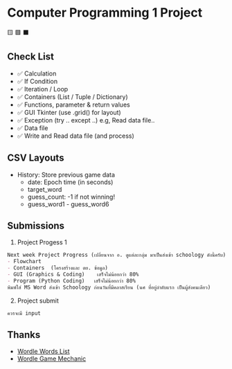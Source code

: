 # Computer Programming 1 Project

🟨 🟩 ⬛

## Check List

- ✅ Calculation
- ✅ If Condition
- ✅ Iteration / Loop
- ✅ Containers (List / Tuple / Dictionary)
- ✅ Functions, parameter & return values
- ✅  GUI Tkinter (use .grid() for layout)
- ✅ Exception (try .. except ..) e.g, Read data file..
- ✅ Data file
- ✅ Write and Read data file (and process)

## CSV Layouts

- History: Store previous game data
  - date: Epoch time (in seconds)
  - target_word
  - guess_count: -1 if not winning!
  - guess_word1 - guess_word6

## Submissions

1. Project Progess 1

```md
Next week Project Progress (เปลี่ยนจาก อ. ดูแต่ละกลุ่ม มาเป็นส่งเข้า schoology ดังนี้ครับ)
- Flowchart
- Containers  (โครงสร้างและ ตย. ข้อมูล)
- GUI (Graphics & Coding)    เสร็จไม่น้อยกว่า 80%
- Program (Python Coding)   เสร็จไม่น้อยกว่า 80%
พิมพ์ใส่ MS Word ส่งเข้า Schoology ก่อนวันที่มีคลาสเรียน (นศ ที่อยู่ลำดับแรก เป็นผู้ส่งคนเดียว)
```

2. Project submit

```md
ควรจะมี input
```

## Thanks

- [Wordle Words List](https://github.com/tabatkins/wordle-list)
- [Wordle Game Mechanic](https://github.com/AravindhStanley/wordle-clone-python/blob/main/src/modules/wordle.py)
